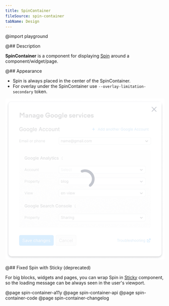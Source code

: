 ```yaml
---
title: SpinContainer
fileSource: spin-container
tabName: Design
---
```


@import playground

@## Description

**SpinContainer** is a component for displaying [Spin](/components/spin/) around a component/widget/page.

@## Appearance

- Spin is always placed in the center of the SpinContainer.
- For overlay under the SpinContainer use `--overlay-limitation-secondary` token.

![](static/spincontainer-dropdown.png)

@## Fixed Spin with Sticky (deprecated)

For big blocks, widgets and pages, you can wrap Spin in [Sticky](/components/sticky/) component, so the loading message can be always seen in the user's viewport.

@page spin-container-a11y
@page spin-container-api
@page spin-container-code
@page spin-container-changelog
